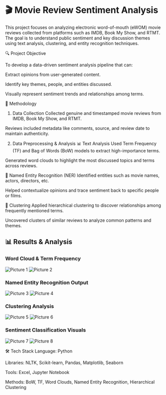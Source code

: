 # 🎬 Movie Review Sentiment Analysis

This project focuses on analyzing electronic word-of-mouth (eWOM) movie reviews collected from platforms such as IMDB, Book My Show, and RTMT. The goal is to understand public sentiment and key discussion themes using text analysis, clustering, and entity recognition techniques.

🔍 Project Objective

To develop a data-driven sentiment analysis pipeline that can:

Extract opinions from user-generated content.

Identify key themes, people, and entities discussed.

Visually represent sentiment trends and relationships among terms.

🧠 Methodology

1. Data Collection
Collected genuine and timestamped movie reviews from IMDB, Book My Show, and RTMT.

Reviews included metadata like comments, source, and review date to maintain authenticity.

2. Data Preprocessing & Analysis
📊 Text Analysis
Used Term Frequency (TF) and Bag of Words (BoW) models to extract high-importance terms.

Generated word clouds to highlight the most discussed topics and terms across reviews.

🧠 Named Entity Recognition (NER)
Identified entities such as movie names, actors, directors, etc.

Helped contextualize opinions and trace sentiment back to specific people or films.

🔗 Clustering
Applied hierarchical clustering to discover relationships among frequently mentioned terms.

Uncovered clusters of similar reviews to analyze common patterns and themes.

## 📊 Results & Analysis

### Word Cloud & Term Frequency
![Picture 1](screenshots/Picture1.png)
![Picture 2](screenshots/Picture2.png)

### Named Entity Recognition Output
![Picture 3](screenshots/Picture3.png)
![Picture 4](screenshots/Picture4.png)

### Clustering Analysis
![Picture 5](screenshots/Picture5.png)
![Picture 6](screenshots/Picture6.png)

### Sentiment Classification Visuals
![Picture 7](screenshots/Picture7.png)
![Picture 8](screenshots/Picture8.png)



🛠 Tech Stack
Language: Python

Libraries: NLTK, Scikit-learn, Pandas, Matplotlib, Seaborn

Tools: Excel, Jupyter Notebook

Methods: BoW, TF, Word Clouds, Named Entity Recognition, Hierarchical Clustering

